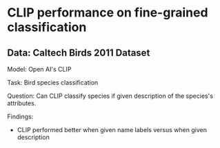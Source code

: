 # CLIP performance on fine-grained classification

## Data: Caltech Birds 2011 Dataset

Model: Open AI's CLIP

Task: Bird species classification

Question: Can CLIP classify species if given description of the species's attributes.


Findings:
- CLIP performed better when given name labels versus when given description
